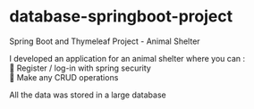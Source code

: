 # database-springboot-project
Spring Boot and Thymeleaf Project - Animal Shelter <br>

I developed an application for an animal shelter where you can : <br>
🔴 Register / log-in with spring security <br>
🔴 Make any CRUD operations <br> 

All the data was stored in a large database


